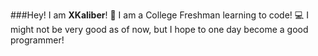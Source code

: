 ###Hey! I am **XKaliber**! 👋
I am a College Freshman learning to code! :computer:
I might not be very good as of now, but I hope to one day become a good programmer!


